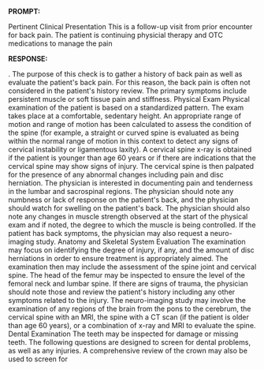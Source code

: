 **PROMPT:**

Pertinent Clinical Presentation  This is a follow-up visit from prior encounter for back pain. The patient is continuing physicial therapy and OTC medications to manage the pain

**RESPONSE:**

 . The purpose of this check is to gather a history of back pain as well as evaluate the patient's back pain. For this reason, the back pain is often not considered in the patient's history review. The primary symptoms include persistent muscle or soft tissue pain and stiffness.  Physical Exam Physical examination of the patient is based on a standardized pattern. The exam takes place at a comfortable, sedentary height. An appropriate range of motion and range of motion has been calculated to assess the condition of the spine (for example, a straight or curved spine is evaluated as being within the normal range of motion in this context to detect any signs of cervical instability or ligamentous laxity). A cervical spine x-ray is obtained if the patient is younger than age 60 years or if there are indications that the cervical spine may show signs of injury. The cervical spine is then palpated for the presence of any abnormal changes including pain and disc herniation. The physician is interested in documenting pain and tenderness in the lumbar and sacrospinal regions. The physician should note any numbness or lack of response on the patient's back, and the physician should watch for swelling on the patient's back. The physician should also note any changes in muscle strength observed at the start of the physical exam and if noted, the degree to which the muscle is being controlled. If the patient has back symptoms, the physician may also request a neuro-imaging study.  Anatomy and Skeletal System Evaluation The examination may focus on identifying the degree of injury, if any, and the amount of disc herniations in order to ensure treatment is appropriately aimed. The examination then may include the assessment of the spine joint and cervical spine. The head of the femur may be inspected to ensure the level of the femoral neck and lumbar spine. If there are signs of trauma, the physician should note those and review the patient's history including any other symptoms related to the injury. The neuro-imaging study may involve the examination of any regions of the brain from the pons to the cerebrum, the cervical spine with an MRI, the spine with a CT scan (if the patient is older than age 60 years), or a combination of x-ray and MRI to evaluate the spine.  Dental Examination The teeth may be inspected for damage or missing teeth. The following questions are designed to screen for dental problems, as well as any injuries. A comprehensive review of the crown may also be used to screen for